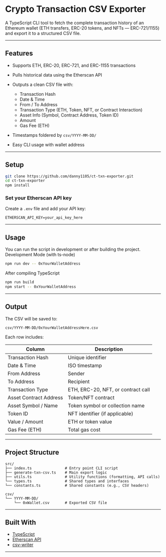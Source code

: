 # Crypto Transaction CSV Exporter

A TypeScript CLI tool to fetch the complete transaction history of an Ethereum wallet (ETH transfers, ERC-20 tokens, and NFTs — ERC-721/1155) and export it to a structured CSV file.

---

## Features

* Supports ETH, ERC-20, ERC-721, and ERC-1155 transactions
* Pulls historical data using the Etherscan API
* Outputs a clean CSV file with:

  * Transaction Hash
  * Date & Time
  * From / To Address
  * Transaction Type (ETH, Token, NFT, or Contract Interaction)
  * Asset Info (Symbol, Contract Address, Token ID)
  * Amount
  * Gas Fee (ETH)
* Timestamps foldered by `csv/YYYY-MM-DD/`
* Easy CLI usage with wallet address

---

## Setup

```bash
git clone https://github.com/danny1105/ct-txn-exporter.git
cd ct-txn-exporter
npm install
```

### Set your Etherscan API key

Create a `.env` file and add your API key:

```
ETHERSCAN_API_KEY=your_api_key_here
```

---

## Usage

You can run the script in development or after building the project.
Development Mode (with ts-node)

```bash
npm run dev -- 0xYourWalletAddress
```

After compiling TypeScript

```bash
npm run build
npm start -- 0xYourWalletAddress
```

---

## Output

The CSV will be saved to:

```
csv/YYYY-MM-DD/0xYourWalletAddressHere.csv
```

Each row includes:

| Column                 | Description                        |
| ---------------------- | ---------------------------------- |
| Transaction Hash       | Unique identifier                  |
| Date & Time            | ISO timestamp                      |
| From Address           | Sender                             |
| To Address             | Recipient                          |
| Transaction Type       | ETH, ERC-20, NFT, or contract call |
| Asset Contract Address | Token/NFT contract                 |
| Asset Symbol / Name    | Token symbol or collection name    |
| Token ID               | NFT identifier (if applicable)     |
| Value / Amount         | ETH or token value                 |
| Gas Fee (ETH)          | Total gas cost                     |

---

## Project Structure

```
src/
├── index.ts               # Entry point CLI script
├── generate-txn-csv.ts    # Main export logic
├── utils.ts               # Utility functions (formatting, API calls)
└── types.ts               # Shared types and interfaces
└── constants.ts           # Shared constants (e.g., CSV headers)

csv/
└── YYYY-MM-DD/
    └── 0xWallet.csv       # Exported CSV file
```

---

## Built With

* [TypeScript](https://www.typescriptlang.org/)
* [Etherscan API](https://docs.etherscan.io/)
* [csv-writer](https://www.npmjs.com/package/csv-writer)

---
